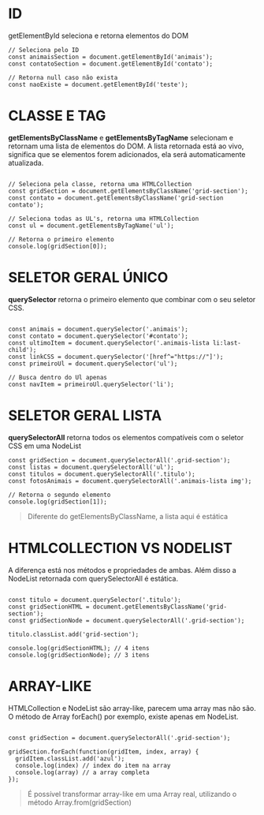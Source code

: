 # ID
getElementById seleciona e retorna elementos do DOM
```
// Seleciona pelo ID
const animaisSection = document.getElementById('animais');
const contatoSection = document.getElementById('contato');

// Retorna null caso não exista
const naoExiste = document.getElementById('teste');
```

# CLASSE E TAG
**getElementsByClassName** e **getElementsByTagName** selecionam e retornam uma lista de elementos do DOM. A lista retornada está ao vivo, significa que se elementos forem adicionados, ela será automaticamente atualizada.
```

// Seleciona pela classe, retorna uma HTMLCollection
const gridSection = document.getElementsByClassName('grid-section');
const contato = document.getElementsByClassName('grid-section contato');

// Seleciona todas as UL's, retorna uma HTMLCollection
const ul = document.getElementsByTagName('ul');

// Retorna o primeiro elemento
console.log(gridSection[0]);
```

# SELETOR GERAL ÚNICO
**querySelector** retorna o primeiro elemento que combinar com o seu seletor CSS.
```

const animais = document.querySelector('.animais');
const contato = document.querySelector('#contato');
const ultimoItem = document.querySelector('.animais-lista li:last-child');
const linkCSS = document.querySelector('[href^="https://"]');
const primeiroUl = document.querySelector('ul');

// Busca dentro do Ul apenas
const navItem = primeiroUl.querySelector('li');
```

# SELETOR GERAL LISTA
**querySelectorAll** retorna todos os elementos compatíveis com o seletor CSS em uma NodeList
```
const gridSection = document.querySelectorAll('.grid-section');
const listas = document.querySelectorAll('ul');
const titulos = document.querySelectorAll('.titulo');
const fotosAnimais = document.querySelectorAll('.animais-lista img');

// Retorna o segundo elemento
console.log(gridSection[1]);
```

>Diferente do getElementsByClassName, a lista aqui é estática

# HTMLCOLLECTION VS NODELIST
A diferença está nos métodos e propriedades de ambas. Além disso a NodeList retornada com querySelectorAll é estática.
```

const titulo = document.querySelector('.titulo');
const gridSectionHTML = document.getElementsByClassName('grid-section');
const gridSectionNode = document.querySelectorAll('.grid-section');

titulo.classList.add('grid-section');

console.log(gridSectionHTML); // 4 itens
console.log(gridSectionNode); // 3 itens
```

# ARRAY-LIKE
HTMLCollection e NodeList são array-like, parecem uma array mas não são. O método de Array forEach() por exemplo, existe apenas em NodeList.
```

const gridSection = document.querySelectorAll('.grid-section');

gridSection.forEach(function(gridItem, index, array) {
  gridItem.classList.add('azul');
  console.log(index) // index do item na array
  console.log(array) // a array completa
});
```

>É possível transformar array-like em uma Array real, utilizando o método Array.from(gridSection)